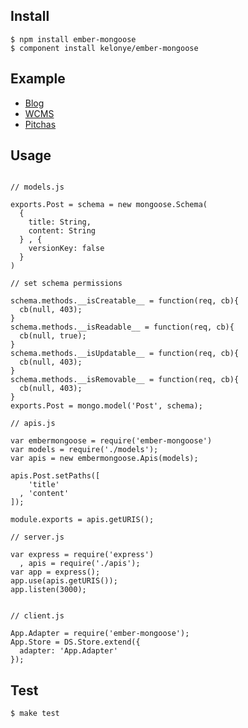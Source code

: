 Install
---

    $ npm install ember-mongoose
    $ component install kelonye/ember-mongoose

Example
---

  - [Blog](http://github.com/kelonye/blog)
  - [WCMS](http://github.com/kelonye/wcms)
  - [Pitchas](http://pitchas-kelonye.rhcloud.com)

Usage
---

```

// models.js

exports.Post = schema = new mongoose.Schema(
  {
    title: String,
    content: String
  } , {
    versionKey: false
  }
)

// set schema permissions

schema.methods.__isCreatable__ = function(req, cb){
  cb(null, 403);
}
schema.methods.__isReadable__ = function(req, cb){
  cb(null, true);
}
schema.methods.__isUpdatable__ = function(req, cb){
  cb(null, 403);
}
schema.methods.__isRemovable__ = function(req, cb){
  cb(null, 403);
}
exports.Post = mongo.model('Post', schema);

// apis.js

var embermongoose = require('ember-mongoose')
var models = require('./models');
var apis = new embermongoose.Apis(models);

apis.Post.setPaths([
    'title'
  , 'content'
]);

module.exports = apis.getURIS();

// server.js

var express = require('express')
  , apis = require('./apis');
var app = express();
app.use(apis.getURIS());
app.listen(3000);


// client.js

App.Adapter = require('ember-mongoose');
App.Store = DS.Store.extend({
  adapter: 'App.Adapter'
});
```

Test
---

    $ make test